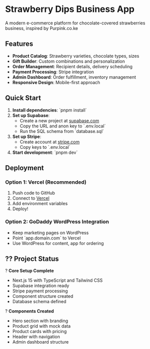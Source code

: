 # Strawberry Dips Business App  
  
A modern e-commerce platform for chocolate-covered strawberries business, inspired by Purpink.co.ke  
  
## Features  
  
- **Product Catalog**: Strawberry varieties, chocolate types, sizes  
- **Gift Builder**: Custom combinations and personalization  
- **Order Management**: Recipient details, delivery scheduling  
- **Payment Processing**: Stripe integration  
- **Admin Dashboard**: Order fulfillment, inventory management  
- **Responsive Design**: Mobile-first approach 
  
## Quick Start  
  
1. **Install dependencies**: \`pnpm install\`  
2. **Set up Supabase**:  
   - Create a new project at [supabase.com](https://supabase.com)  
   - Copy the URL and anon key to \`.env.local\`  
   - Run the SQL schema from \`database.sql\`  
3. **Set up Stripe**:  
   - Create account at [stripe.com](https://stripe.com)  
   - Copy keys to \`.env.local\`  
4. **Start development**: \`pnpm dev\` 
  
## Deployment  
  
### Option 1: Vercel (Recommended)  
1. Push code to GitHub  
2. Connect to [Vercel](https://vercel.com)  
3. Add environment variables  
4. Deploy!  
  
### Option 2: GoDaddy WordPress Integration  
- Keep marketing pages on WordPress  
- Point \`app.domain.com\` to Vercel  
- Use WordPress for content, app for ordering 
  
## ?? Project Status  
  
? **Core Setup Complete**  
- Next.js 15 with TypeScript and Tailwind CSS  
- Supabase integration ready  
- Stripe payment processing  
- Component structure created  
- Database schema defined  
  
? **Components Created**  
- Hero section with branding  
- Product grid with mock data  
- Product cards with pricing  
- Header with navigation  
- Admin dashboard structure 
